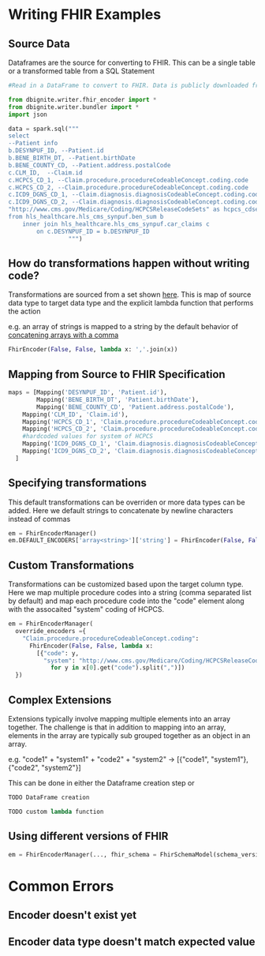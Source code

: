 # Writing FHIR Examples

## Source Data

Dataframes are the source for converting to FHIR. This can be a single table or a transformed table from a SQL Statement

```python
#Read in a DataFrame to convert to FHIR. Data is publicly downloaded from CMS SynPUF

from dbignite.writer.fhir_encoder import *
from dbignite.writer.bundler import *
import json

data = spark.sql("""
select 
--Patient info
b.DESYNPUF_ID, --Patient.id
b.BENE_BIRTH_DT, --Patient.birthDate
b.BENE_COUNTY_CD, --Patient.address.postalCode
c.CLM_ID,  --Claim.id
c.HCPCS_CD_1, --Claim.procedure.procedureCodeableConcept.coding.code
c.HCPCS_CD_2, --Claim.procedure.procedureCodeableConcept.coding.code
c.ICD9_DGNS_CD_1, --Claim.diagnosis.diagnosisCodeableConcept.coding.code
c.ICD9_DGNS_CD_2, --Claim.diagnosis.diagnosisCodeableConcept.coding.code
"http://www.cms.gov/Medicare/Coding/HCPCSReleaseCodeSets" as hcpcs_cdset
from hls_healthcare.hls_cms_synpuf.ben_sum b 
    inner join hls_healthcare.hls_cms_synpuf.car_claims c 
        on c.DESYNPUF_ID = b.DESYNPUF_ID
                 """)
```

## How do transformations happen without writing code? 

Transformations are sourced from a set shown [here](https://github.com/databrickslabs/dbignite/blob/main/dbignite/writer/fhir_encoder.py#L155-L173). This is map of source data type to target data type and the explicit lambda function that performs the action

e.g. an array of strings is mapped to a string by the default behavior of [concatening arrays with a comma](https://github.com/databrickslabs/dbignite/blob/main/dbignite/writer/fhir_encoder.py#L165-L167)
```python
FhirEncoder(False, False, lambda x: ','.join(x))
```
## Mapping from Source to FHIR Specification

```python
maps = [Mapping('DESYNPUF_ID', 'Patient.id'), 
		Mapping('BENE_BIRTH_DT', 'Patient.birthDate'),
		Mapping('BENE_COUNTY_CD', 'Patient.address.postalCode'),
    Mapping('CLM_ID', 'Claim.id'),
    Mapping('HCPCS_CD_1', 'Claim.procedure.procedureCodeableConcept.coding.code'),
    Mapping('HCPCS_CD_2', 'Claim.procedure.procedureCodeableConcept.coding.code'),
    #hardcoded values for system of HCPCS
    Mapping('ICD9_DGNS_CD_1', 'Claim.diagnosis.diagnosisCodeableConcept.coding.code'),
    Mapping('ICD9_DGNS_CD_2', 'Claim.diagnosis.diagnosisCodeableConcept.coding.code')
  ]
```

## Specifying transformations

This default transformations can be overriden or more data types can be added. Here we default strings to concatenate by newline characters instead of commas
```python
em = FhirEncoderManager()
em.DEFAULT_ENCODERS['array<string>']['string'] = FhirEncoder(False, False, lambda x: '\n'.join(x))
```

## Custom Transformations

Transformations can be customized based upon the target column type. Here we map multiple procedure codes into a string (comma separated list by default) and map each procedure code into the "code" element along with the assocaited "system" coding of HCPCS.

```python
em = FhirEncoderManager(
  override_encoders ={
    "Claim.procedure.procedureCodeableConcept.coding": 
      FhirEncoder(False, False, lambda x:
        [{"code": y,
          "system": "http://www.cms.gov/Medicare/Coding/HCPCSReleaseCodeSets"} 
            for y in x[0].get("code").split(",")])
  })
```

## Complex Extensions

Extensions typically involve mapping multiple elements into an array together. The challenge is that in addition to mapping into an array, elements in the array are typically sub grouped together as an object in an array.

e.g. "code1" + "system1" + "code2" + "system2" -> [{"code1", "system1"}, {"code2", "system2"}]

This can be done in either the Dataframe creation step or 

```python
TODO DataFrame creation
```

```python
TODO custom lambda function
```

## Using different versions of FHIR

```python
em = FhirEncoderManager(..., fhir_schema = FhirSchemaModel(schema_version="r4")
```

# Common Errors

## Encoder doesn't exist yet

## Encoder data type doesn't match expected value
